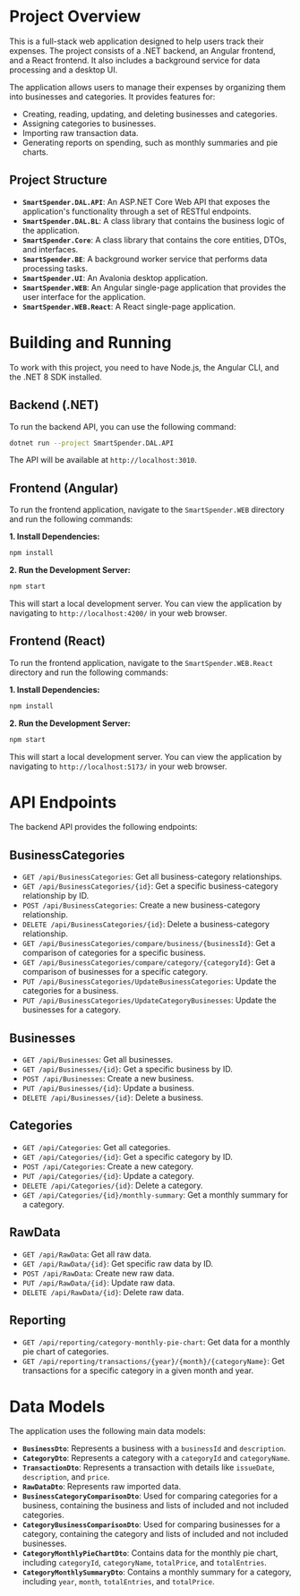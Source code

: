 # Project Overview

This is a full-stack web application designed to help users track their expenses. The project consists of a .NET backend, an Angular frontend, and a React frontend. It also includes a background service for data processing and a desktop UI.

The application allows users to manage their expenses by organizing them into businesses and categories. It provides features for:
- Creating, reading, updating, and deleting businesses and categories.
- Assigning categories to businesses.
- Importing raw transaction data.
- Generating reports on spending, such as monthly summaries and pie charts.

## Project Structure

- **`SmartSpender.DAL.API`**: An ASP.NET Core Web API that exposes the application's functionality through a set of RESTful endpoints.
- **`SmartSpender.DAL.BL`**: A class library that contains the business logic of the application.
- **`SmartSpender.Core`**: A class library that contains the core entities, DTOs, and interfaces.
- **`SmartSpender.BE`**: A background worker service that performs data processing tasks.
- **`SmartSpender.UI`**: An Avalonia desktop application.
- **`SmartSpender.WEB`**: An Angular single-page application that provides the user interface for the application.
- **`SmartSpender.WEB.React`**: A React single-page application.

# Building and Running

To work with this project, you need to have Node.js, the Angular CLI, and the .NET 8 SDK installed.

## Backend (.NET)

To run the backend API, you can use the following command:

```bash
dotnet run --project SmartSpender.DAL.API
```

The API will be available at `http://localhost:3010`.

## Frontend (Angular)

To run the frontend application, navigate to the `SmartSpender.WEB` directory and run the following commands:

**1. Install Dependencies:**

```bash
npm install
```

**2. Run the Development Server:**

```bash
npm start
```

This will start a local development server. You can view the application by navigating to `http://localhost:4200/` in your web browser.

## Frontend (React)

To run the frontend application, navigate to the `SmartSpender.WEB.React` directory and run the following commands:

**1. Install Dependencies:**

```bash
npm install
```

**2. Run the Development Server:**

```bash
npm start
```

This will start a local development server. You can view the application by navigating to `http://localhost:5173/` in your web browser.


# API Endpoints

The backend API provides the following endpoints:

## BusinessCategories

- `GET /api/BusinessCategories`: Get all business-category relationships.
- `GET /api/BusinessCategories/{id}`: Get a specific business-category relationship by ID.
- `POST /api/BusinessCategories`: Create a new business-category relationship.
- `DELETE /api/BusinessCategories/{id}`: Delete a business-category relationship.
- `GET /api/BusinessCategories/compare/business/{businessId}`: Get a comparison of categories for a specific business.
- `GET /api/BusinessCategories/compare/category/{categoryId}`: Get a comparison of businesses for a specific category.
- `PUT /api/BusinessCategories/UpdateBusinessCategories`: Update the categories for a business.
- `PUT /api/BusinessCategories/UpdateCategoryBusinesses`: Update the businesses for a category.

## Businesses

- `GET /api/Businesses`: Get all businesses.
- `GET /api/Businesses/{id}`: Get a specific business by ID.
- `POST /api/Businesses`: Create a new business.
- `PUT /api/Businesses/{id}`: Update a business.
- `DELETE /api/Businesses/{id}`: Delete a business.

## Categories

- `GET /api/Categories`: Get all categories.
- `GET /api/Categories/{id}`: Get a specific category by ID.
- `POST /api/Categories`: Create a new category.
- `PUT /api/Categories/{id}`: Update a category.
- `DELETE /api/Categories/{id}`: Delete a category.
- `GET /api/Categories/{id}/monthly-summary`: Get a monthly summary for a category.

## RawData

- `GET /api/RawData`: Get all raw data.
- `GET /api/RawData/{id}`: Get specific raw data by ID.
- `POST /api/RawData`: Create new raw data.
- `PUT /api/RawData/{id}`: Update raw data.
- `DELETE /api/RawData/{id}`: Delete raw data.

## Reporting

- `GET /api/reporting/category-monthly-pie-chart`: Get data for a monthly pie chart of categories.
- `GET /api/reporting/transactions/{year}/{month}/{categoryName}`: Get transactions for a specific category in a given month and year.

# Data Models

The application uses the following main data models:

- **`BusinessDto`**: Represents a business with a `businessId` and `description`.
- **`CategoryDto`**: Represents a category with a `categoryId` and `categoryName`.
- **`TransactionDto`**: Represents a transaction with details like `issueDate`, `description`, and `price`.
- **`RawDataDto`**: Represents raw imported data.
- **`BusinessCategoryComparisonDto`**: Used for comparing categories for a business, containing the business and lists of included and not included categories.
- **`CategoryBusinessComparisonDto`**: Used for comparing businesses for a category, containing the category and lists of included and not included businesses.
- **`CategoryMonthlyPieChartDto`**: Contains data for the monthly pie chart, including `categoryId`, `categoryName`, `totalPrice`, and `totalEntries`.
- **`CategoryMonthlySummaryDto`**: Contains a monthly summary for a category, including `year`, `month`, `totalEntries`, and `totalPrice`.